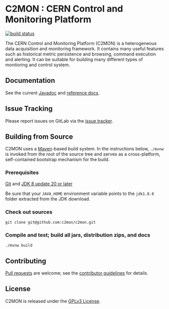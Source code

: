 # C2MON : CERN Control and Monitoring Platform
[![build status](https://gitlab.cern.ch/c2mon/c2mon/badges/master/build.svg)](https://gitlab.cern.ch/c2mon/c2mon/commits/master)

The CERN Control and Monitoring Platform (C2MON) is a heterogeneous data acquisition and monitoring framework. It contains many useful features
such as historical metric persistence and browsing, command execution and alerting. It can be suitable for building many different types
of monitoring and control system.

## Documentation
See the current [Javadoc][] and [reference docs][].

## Issue Tracking
Please report issues on GitLab via the [issue tracker][].

## Building from Source
C2MON uses a [Maven][]-based build system. In the instructions
below, `./mvnw` is invoked from the root of the source tree and serves as
a cross-platform, self-contained bootstrap mechanism for the build.

### Prerequisites

[Git][] and [JDK 8 update 20 or later][JDK8 build]

Be sure that your `JAVA_HOME` environment variable points to the `jdk1.8.0` folder
extracted from the JDK download.

### Check out sources
`git clone git@github.com:c2mon/c2mon.git`

### Compile and test; build all jars, distribution zips, and docs
`./mvnw build`

## Contributing
[Pull requests][] are welcome; see the [contributor guidelines][] for details.

## License
C2MON is released under the [GPLv3 License][].

[Javadoc]: https://c2mon.web.cern.ch/c2mon/javadoc/
[reference docs]: https://c2mon.web.cern.ch/c2mon/docs/build/
[issue tracker]: https://gitlab.cern.ch/c2mon/c2mon/issues
[Maven]: http://maven.apache.org
[Git]: http://help.github.com/set-up-git-redirect
[JDK8 build]: http://www.oracle.com/technetwork/java/javase/downloads
[Pull requests]: http://help.github.com/send-pull-requests
[contributor guidelines]: https://gitlab.cern.ch/c2mon/c2mon/blob/master/CONTRIBUTING.md
[GPLv3 License]: https://www.gnu.org/licenses/gpl-3.0.en.html
